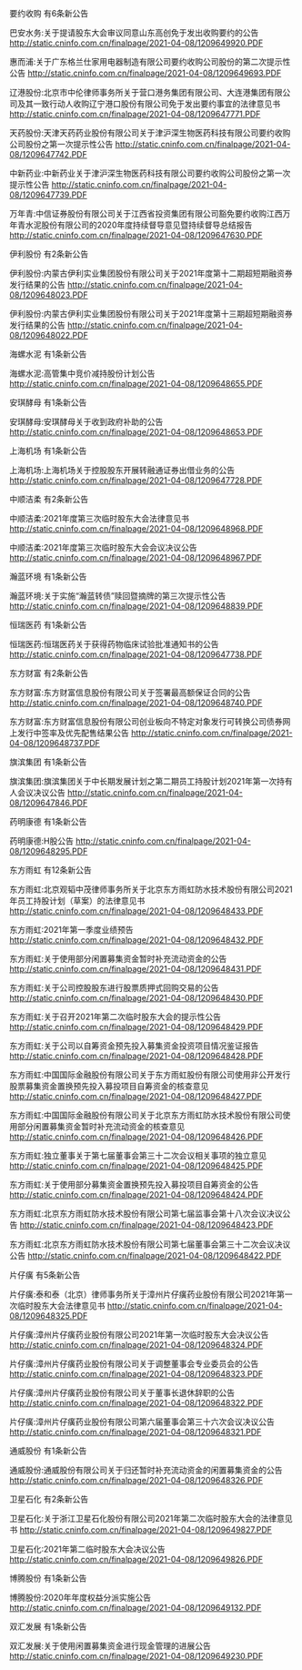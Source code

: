 要约收购 有6条新公告 

巴安水务:关于提请股东大会审议同意山东高创免于发出收购要约的公告 http://static.cninfo.com.cn/finalpage/2021-04-08/1209649920.PDF 

惠而浦:关于广东格兰仕家用电器制造有限公司要约收购公司股份的第二次提示性公告 http://static.cninfo.com.cn/finalpage/2021-04-08/1209649693.PDF 

辽港股份:北京市中伦律师事务所关于营口港务集团有限公司、大连港集团有限公司及其一致行动人收购辽宁港口股份有限公司免于发出要约事宜的法律意见书 http://static.cninfo.com.cn/finalpage/2021-04-08/1209647771.PDF 

天药股份:天津天药药业股份有限公司关于津沪深生物医药科技有限公司要约收购公司股份之第一次提示性公告 http://static.cninfo.com.cn/finalpage/2021-04-08/1209647742.PDF 

中新药业:中新药业关于津沪深生物医药科技有限公司要约收购公司股份之第一次提示性公告 http://static.cninfo.com.cn/finalpage/2021-04-08/1209647739.PDF 

万年青:中信证券股份有限公司关于江西省投资集团有限公司豁免要约收购江西万年青水泥股份有限公司的2020年度持续督导意见暨持续督导总结报告 http://static.cninfo.com.cn/finalpage/2021-04-08/1209647630.PDF 

伊利股份 有2条新公告 

伊利股份:内蒙古伊利实业集团股份有限公司关于2021年度第十二期超短期融资券发行结果的公告 http://static.cninfo.com.cn/finalpage/2021-04-08/1209648023.PDF 

伊利股份:内蒙古伊利实业集团股份有限公司关于2021年度第十三期超短期融资券发行结果的公告 http://static.cninfo.com.cn/finalpage/2021-04-08/1209648022.PDF 

海螺水泥 有1条新公告 

海螺水泥:高管集中竞价减持股份计划公告 http://static.cninfo.com.cn/finalpage/2021-04-08/1209648655.PDF 

安琪酵母 有1条新公告 

安琪酵母:安琪酵母关于收到政府补助的公告 http://static.cninfo.com.cn/finalpage/2021-04-08/1209648653.PDF 

上海机场 有1条新公告 

上海机场:上海机场关于控股股东开展转融通证券出借业务的公告 http://static.cninfo.com.cn/finalpage/2021-04-08/1209647728.PDF 

中顺洁柔 有2条新公告 

中顺洁柔:2021年度第三次临时股东大会法律意见书 http://static.cninfo.com.cn/finalpage/2021-04-08/1209648968.PDF 

中顺洁柔:2021年度第三次临时股东大会会议决议公告 http://static.cninfo.com.cn/finalpage/2021-04-08/1209648967.PDF 

瀚蓝环境 有1条新公告 

瀚蓝环境:关于实施“瀚蓝转债”赎回暨摘牌的第三次提示性公告 http://static.cninfo.com.cn/finalpage/2021-04-08/1209648839.PDF 

恒瑞医药 有1条新公告 

恒瑞医药:恒瑞医药关于获得药物临床试验批准通知书的公告 http://static.cninfo.com.cn/finalpage/2021-04-08/1209647738.PDF 

东方财富 有2条新公告 

东方财富:东方财富信息股份有限公司关于签署最高额保证合同的公告 http://static.cninfo.com.cn/finalpage/2021-04-08/1209648740.PDF 

东方财富:东方财富信息股份有限公司创业板向不特定对象发行可转换公司债券网上发行中签率及优先配售结果公告 http://static.cninfo.com.cn/finalpage/2021-04-08/1209648737.PDF 

旗滨集团 有1条新公告 

旗滨集团:旗滨集团关于中长期发展计划之第二期员工持股计划2021年第一次持有人会议决议公告 http://static.cninfo.com.cn/finalpage/2021-04-08/1209647846.PDF 

药明康德 有1条新公告 

药明康德:H股公告 http://static.cninfo.com.cn/finalpage/2021-04-08/1209648295.PDF 

东方雨虹 有12条新公告 

东方雨虹:北京观韬中茂律师事务所关于北京东方雨虹防水技术股份有限公司2021年员工持股计划（草案）的法律意见书 http://static.cninfo.com.cn/finalpage/2021-04-08/1209648433.PDF 

东方雨虹:2021年第一季度业绩预告 http://static.cninfo.com.cn/finalpage/2021-04-08/1209648432.PDF 

东方雨虹:关于使用部分闲置募集资金暂时补充流动资金的公告 http://static.cninfo.com.cn/finalpage/2021-04-08/1209648431.PDF 

东方雨虹:关于公司控股股东进行股票质押式回购交易的公告 http://static.cninfo.com.cn/finalpage/2021-04-08/1209648430.PDF 

东方雨虹:关于召开2021年第二次临时股东大会的提示性公告 http://static.cninfo.com.cn/finalpage/2021-04-08/1209648429.PDF 

东方雨虹:关于公司以自筹资金预先投入募集资金投资项目情况鉴证报告 http://static.cninfo.com.cn/finalpage/2021-04-08/1209648428.PDF 

东方雨虹:中国国际金融股份有限公司关于东方雨虹股份有限公司使用非公开发行股票募集资金置换预先投入募投项目自筹资金的核查意见 http://static.cninfo.com.cn/finalpage/2021-04-08/1209648427.PDF 

东方雨虹:中国国际金融股份有限公司关于北京东方雨虹防水技术股份有限公司使用部分闲置募集资金暂时补充流动资金的核查意见 http://static.cninfo.com.cn/finalpage/2021-04-08/1209648426.PDF 

东方雨虹:独立董事关于第七届董事会第三十二次会议相关事项的独立意见 http://static.cninfo.com.cn/finalpage/2021-04-08/1209648425.PDF 

东方雨虹:关于使用部分募集资金置换预先投入募投项目自筹资金的公告 http://static.cninfo.com.cn/finalpage/2021-04-08/1209648424.PDF 

东方雨虹:北京东方雨虹防水技术股份有限公司第七届监事会第十八次会议决议公告 http://static.cninfo.com.cn/finalpage/2021-04-08/1209648423.PDF 

东方雨虹:北京东方雨虹防水技术股份有限公司第七届董事会第三十二次会议决议公告 http://static.cninfo.com.cn/finalpage/2021-04-08/1209648422.PDF 

片仔癀 有5条新公告 

片仔癀:泰和泰（北京）律师事务所关于漳州片仔癀药业股份有限公司2021年第一次临时股东大会法律意见书 http://static.cninfo.com.cn/finalpage/2021-04-08/1209648325.PDF 

片仔癀:漳州片仔癀药业股份有限公司2021年第一次临时股东大会决议公告 http://static.cninfo.com.cn/finalpage/2021-04-08/1209648324.PDF 

片仔癀:漳州片仔癀药业股份有限公司关于调整董事会专业委员会的公告 http://static.cninfo.com.cn/finalpage/2021-04-08/1209648323.PDF 

片仔癀:漳州片仔癀药业股份有限公司关于董事长退休辞职的公告 http://static.cninfo.com.cn/finalpage/2021-04-08/1209648322.PDF 

片仔癀:漳州片仔癀药业股份有限公司第六届董事会第三十六次会议决议公告 http://static.cninfo.com.cn/finalpage/2021-04-08/1209648321.PDF 

通威股份 有1条新公告 

通威股份:通威股份有限公司关于归还暂时补充流动资金的闲置募集资金的公告 http://static.cninfo.com.cn/finalpage/2021-04-08/1209648326.PDF 

卫星石化 有2条新公告 

卫星石化:关于浙江卫星石化股份有限公司2021年第二次临时股东大会的法律意见书 http://static.cninfo.com.cn/finalpage/2021-04-08/1209649827.PDF 

卫星石化:2021年第二临时股东大会决议公告 http://static.cninfo.com.cn/finalpage/2021-04-08/1209649826.PDF 

博腾股份 有1条新公告 

博腾股份:2020年年度权益分派实施公告 http://static.cninfo.com.cn/finalpage/2021-04-08/1209649132.PDF 

双汇发展 有1条新公告 

双汇发展:关于使用闲置募集资金进行现金管理的进展公告 http://static.cninfo.com.cn/finalpage/2021-04-08/1209649230.PDF 

